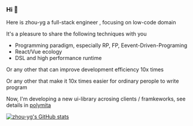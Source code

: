 ### Hi 👋

Here is zhou-yg a full-stack engineer , focusing on low-code domain

It's a pleasure to share the following techniques with you

- Programming paradigm, especially RP, FP, Eevent-Driven-Programing
- React/Vue ecology
- DSL and high performance runtime

Or any other that can improve development efficiency 10x times

Or any other that make it 10x times easier for ordinary perople to write program

Now, I'm developing a new ui-library acrosing clients / framkeworks, see details in [polymita](https://github.com/zhou-yg/polymita)

[![zhou-yg's GitHub stats](https://github-readme-stats.vercel.app/api?username=zhou-yg)](https://github.com/anuraghazra/github-readme-stats)


<!--
**zhou-yg/zhou-yg** is a ✨ _special_ ✨ repository because its `README.md` (this file) appears on your GitHub profile.

Here are some ideas to get you started:

- 🔭 I’m currently working on ...
- 🌱 I’m currently learning ...
- 👯 I’m looking to collaborate on ...
- 🤔 I’m looking for help with ...
- 💬 Ask me about ...
- 📫 How to reach me: ...
- 😄 Pronouns: ...
- ⚡ Fun fact: ...
-->
